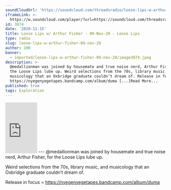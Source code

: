 ```yaml
---
soundCloudUrl: 'https://soundcloud.com/threadsradio/loose-lips-w-arthur-fisher-09-nov-20'
iframeLink: >-
  https://w.soundcloud.com/player/?url=https://soundcloud.com/threadsradio/loose-lips-w-arthur-fisher-09-nov-20&color=00aabb&auto_play=false&hide_related=false&show_comments=true&show_user=true&show_reposts=false
id: 3874
date: '2020-11-15'
title: Loose Lips w/ Arthur Fisher - 09-Nov-20 - Loose Lips
type: radio
slug: loose-lips-w-arthur-fisher-09-nov-20
author: 100
banner:
  - imported/loose-lips-w-arthur-fisher-09-nov-20/image3874.jpeg
description: >-
  @medallionman was joined by housemate and true noise nerd, Arthur Fisher, for
  the Loose Lips lube up. Weird selections from the 70s, library music, and
  musicology that an Oxbridge graduate couldn’t dream of. Release in focus =
  https://nyegenyegetapes.bandcamp.com/album/duma [...]Read More...
published: true
tags: Exploration
---
```

<iframe id="sc-widget" title="title" width="100" height="160" scrolling="no" frameborder="yes" allow="autoplay" src="https://w.soundcloud.com/player/?url=https://soundcloud.com/threadsradio/loose-lips-w-arthur-fisher-09-nov-20&amp;color=00aabb&amp;auto_play=false&amp;hide_related=false&amp;show_comments=true&amp;show_user=true&amp;show_reposts=false"></iframe>
---
@medallionman was joined by housemate and true noise nerd, Arthur Fisher, for the Loose Lips lube up.

Weird selections from the 70s, library music, and musicology that an Oxbridge graduate couldn’t dream of.

Release in focus = https://nyegenyegetapes.bandcamp.com/album/duma